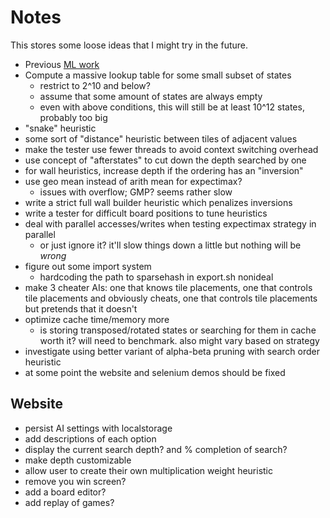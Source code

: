 # Notes

This stores some loose ideas that I might try in the future.

* Previous [ML work](https://arxiv.org/pdf/1604.05085.pdf)
* Compute a massive lookup table for some small subset of states
    * restrict to 2^10 and below?
    * assume that some amount of states are always empty
    * even with above conditions, this will still be at least 10^12 states, probably too big
* "snake" heuristic
* some sort of "distance" heuristic between tiles of adjacent values
* make the tester use fewer threads to avoid context switching overhead
* use concept of "afterstates" to cut down the depth searched by one
* for wall heuristics, increase depth if the ordering has an "inversion"
* use geo mean instead of arith mean for expectimax?
  * issues with overflow; GMP? seems rather slow
* write a strict full wall builder heuristic which penalizes inversions
* write a tester for difficult board positions to tune heuristics
* deal with parallel accesses/writes when testing expectimax strategy in parallel
  * or just ignore it? it'll slow things down a little but nothing will be *wrong*
* figure out some import system
  * hardcoding the path to sparsehash in export.sh nonideal
* make 3 cheater AIs: one that knows tile placements, one that controls tile placements and obviously cheats, one that controls tile placements but pretends that it doesn't              
* optimize cache time/memory more
  * is storing transposed/rotated states or searching for them in cache worth it? will need to benchmark. also might vary based on strategy
* investigate using better variant of alpha-beta pruning with search order heuristic
* at some point the website and selenium demos should be fixed

## Website
* persist AI settings with localstorage
* add descriptions of each option
* display the current search depth? and % completion of search?
* make depth customizable
* allow user to create their own multiplication weight heuristic
* remove you win screen?
* add a board editor?
* add replay of games?
